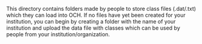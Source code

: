 This directory contains folders made by people to store class files (.dat/.txt) which they can load into OCH. If no files have yet been created for your institution, you can begin by creating a folder with the name of your institution and upload the data file with classes which can be used by people from your institution/organization.
